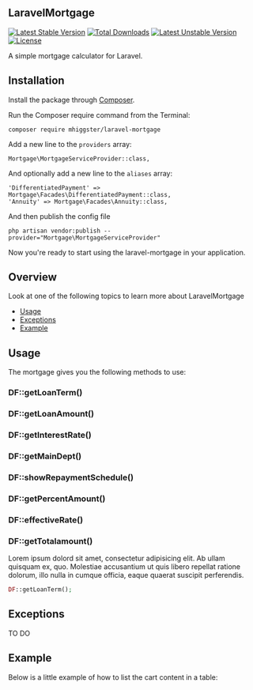 ## LaravelMortgage
[![Latest Stable Version](https://poser.pugx.org/mhiggster/laravel-mortgage/version)](https://packagist.org/packages/mhiggster/laravel-mortgage)
[![Total Downloads](https://poser.pugx.org/mhiggster/laravel-mortgage/downloads)](https://packagist.org/packages/mhiggster/laravel-mortgage)
[![Latest Unstable Version](https://poser.pugx.org/mhiggster/laravel-mortgage/v/unstable)](//packagist.org/packages/mhiggster/laravel-mortgage)
[![License](https://poser.pugx.org/mhiggster/laravel-mortgage/license)](https://packagist.org/packages/mhiggster/laravel-mortgage)

A simple mortgage calculator for Laravel.

## Installation

Install the package through [Composer](http://getcomposer.org/). 

Run the Composer require command from the Terminal:

    composer require mhiggster/laravel-mortgage
    
Add a new line to the `providers` array:

    Mortgage\MortgageServiceProvider::class,

And optionally add a new line to the `aliases` array:

    'DifferentiatedPayment' => Mortgage\Facades\DifferentiatedPayment::class,
    'Annuity' => Mortgage\Facades\Annuity::class,

And then publish the config file

    php artisan vendor:publish --provider="Mortgage\MortgageServiceProvider"

Now you're ready to start using the laravel-mortgage in your application.

## Overview
Look at one of the following topics to learn more about LaravelMortgage

* [Usage](#usage)
* [Exceptions](#exceptions)
* [Example](#example)

## Usage

The mortgage gives you the following methods to use:


### DF::getLoanTerm()
### DF::getLoanAmount()
### DF::getInterestRate()
### DF::getMainDept()
### DF::showRepaymentSchedule()
### DF::getPercentAmount()
### DF::effectiveRate()
### DF::getTotalamount()

Lorem ipsum dolord sit amet, consectetur adipisicing elit. Ab ullam quisquam ex, quo. Molestiae accusantium ut quis libero repellat ratione dolorum, illo nulla in cumque officia, eaque quaerat suscipit perferendis.

```php
DF::getLoanTerm();
```

## Exceptions

TO DO

## Example

Below is a little example of how to list the cart content in a table:

```php

```